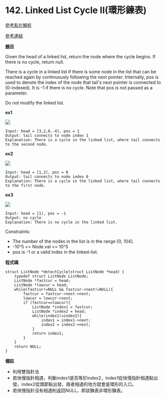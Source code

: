 # 142. Linked List Cycle II(環形鍊表)

[參考影片解析](https://www.bilibili.com/video/BV1if4y1d7ob/)

[參考連結](https://github.com/youngyangyang04/leetcode-master/blob/master/problems/0142.%E7%8E%AF%E5%BD%A2%E9%93%BE%E8%A1%A8II.md)

**題目**

Given the head of a linked list, return the node where the cycle begins. If there is no cycle, return null.

There is a cycle in a linked list if there is some node in the list that can be reached again by continuously following the next pointer. Internally, pos is used to denote the index of the node that tail's next pointer is connected to (0-indexed). It is -1 if there is no cycle. Note that pos is not passed as a parameter.

Do not modify the linked list.

**ex1**

![](https://assets.leetcode.com/uploads/2018/12/07/circularlinkedlist.png)

    Input: head = [3,2,0,-4], pos = 1
    Output: tail connects to node index 1
    Explanation: There is a cycle in the linked list, where tail connects to the second node.

**ex2**

![](https://assets.leetcode.com/uploads/2018/12/07/circularlinkedlist_test2.png)

    Input: head = [1,2], pos = 0
    Output: tail connects to node index 0
    Explanation: There is a cycle in the linked list, where tail connects to the first node.

**ex3**

![](https://assets.leetcode.com/uploads/2018/12/07/circularlinkedlist_test3.png)

    Input: head = [1], pos = -1
    Output: no cycle
    Explanation: There is no cycle in the linked list.

Constraints:

- The number of the nodes in the list is in the range [0, 104].
- -10^5 <= Node.val <= 10^5
- pos is -1 or a valid index in the linked-list.

**程式碼**

    struct ListNode *detectCycle(struct ListNode *head) {
        typedef struct ListNode ListNode;
        ListNode *fastcur = head;
        ListNode *lowcur = head;
        while(fastcur!=NULL && fastcur->next!=NULL){
            fastcur = fastcur->next->next;
            lowcur = lowcur->next;
            if (fastcur==lowcur){
                ListNode *index1 = fastcur;
                ListNode *index2 = head;
                while(index1!=index2){
                    index1 = index1->next;
                    index2 = index2->next;
                }
                return index1;
            }
        }
        return NULL;
    }

**備註**
- 利用雙指針法
- 若快慢指針相遇，判斷index1是否等於index2，index1從快慢指針相遇點出發，index2從頭節點出發，兩者相遇的地方就會是環形的入口。
- 若快慢指針沒有相遇則返回NULL，即該鍊表非環形鍊表。